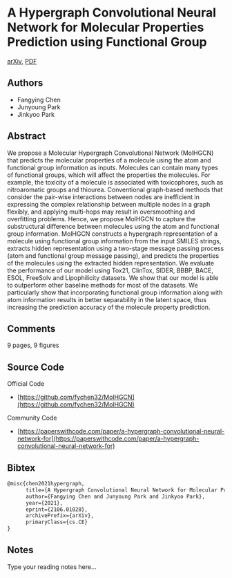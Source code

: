 
# A Hypergraph Convolutional Neural Network for Molecular Properties Prediction using Functional Group

[arXiv](https://arxiv.org/abs/2106.01028), [PDF](https://arxiv.org/pdf/2106.01028.pdf)

## Authors

- Fangying Chen
- Junyoung Park
- Jinkyoo Park

## Abstract

We propose a Molecular Hypergraph Convolutional Network (MolHGCN) that predicts the molecular properties of a molecule using the atom and functional group information as inputs. Molecules can contain many types of functional groups, which will affect the properties the molecules. For example, the toxicity of a molecule is associated with toxicophores, such as nitroaromatic groups and thiourea. Conventional graph-based methods that consider the pair-wise interactions between nodes are inefficient in expressing the complex relationship between multiple nodes in a graph flexibly, and applying multi-hops may result in oversmoothing and overfitting problems. Hence, we propose MolHGCN to capture the substructural difference between molecules using the atom and functional group information. MolHGCN constructs a hypergraph representation of a molecule using functional group information from the input SMILES strings, extracts hidden representation using a two-stage message passing process (atom and functional group message passing), and predicts the properties of the molecules using the extracted hidden representation. We evaluate the performance of our model using Tox21, ClinTox, SIDER, BBBP, BACE, ESOL, FreeSolv and Lipophilicity datasets. We show that our model is able to outperform other baseline methods for most of the datasets. We particularly show that incorporating functional group information along with atom information results in better separability in the latent space, thus increasing the prediction accuracy of the molecule property prediction.

## Comments

9 pages, 9 figures

## Source Code

Official Code

- [https://github.com/fychen32/MolHGCN](https://github.com/fychen32/MolHGCN)

Community Code

- [https://paperswithcode.com/paper/a-hypergraph-convolutional-neural-network-for](https://paperswithcode.com/paper/a-hypergraph-convolutional-neural-network-for)

## Bibtex

```tex
@misc{chen2021hypergraph,
      title={A Hypergraph Convolutional Neural Network for Molecular Properties Prediction using Functional Group}, 
      author={Fangying Chen and Junyoung Park and Jinkyoo Park},
      year={2021},
      eprint={2106.01028},
      archivePrefix={arXiv},
      primaryClass={cs.CE}
}
```

## Notes

Type your reading notes here...

